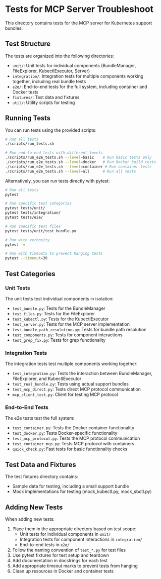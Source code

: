 # Tests for MCP Server Troubleshoot

This directory contains tests for the MCP server for Kubernetes support bundles.

## Test Structure

The tests are organized into the following directories:

- `unit/`: Unit tests for individual components (BundleManager, FileExplorer, KubectlExecutor, Server)
- `integration/`: Integration tests for multiple components working together, including real bundle tests
- `e2e/`: End-to-end tests for the full system, including container and Docker tests
- `fixtures/`: Test data and fixtures
- `util/`: Utility scripts for testing

## Running Tests

You can run tests using the provided scripts:

```bash
# Run all tests
./scripts/run_tests.sh

# Run end-to-end tests with different levels
./scripts/run_e2e_tests.sh --level=basic    # Run basic tests only
./scripts/run_e2e_tests.sh --level=docker   # Run Docker build tests
./scripts/run_e2e_tests.sh --level=container # Run container tests
./scripts/run_e2e_tests.sh --level=all      # Run all tests
```

Alternatively, you can run tests directly with pytest:

```bash
# Run all tests
pytest

# Run specific test categories
pytest tests/unit/
pytest tests/integration/
pytest tests/e2e/

# Run specific test files
pytest tests/unit/test_bundle.py

# Run with verbosity
pytest -v

# Run with timeouts to prevent hanging tests
pytest --timeout=30
```

## Test Categories

### Unit Tests

The unit tests test individual components in isolation:

- `test_bundle.py`: Tests for the BundleManager
- `test_files.py`: Tests for the FileExplorer
- `test_kubectl.py`: Tests for the KubectlExecutor
- `test_server.py`: Tests for the MCP server implementation
- `test_bundle_path_resolution.py`: Tests for bundle path resolution
- `test_components.py`: Tests for component interactions
- `test_grep_fix.py`: Tests for grep functionality

### Integration Tests

The integration tests test multiple components working together:

- `test_integration.py`: Tests the interaction between BundleManager, FileExplorer, and KubectlExecutor
- `test_real_bundle.py`: Tests using actual support bundles
- `test_mcp_direct.py`: Tests direct MCP protocol communication
- `mcp_client_test.py`: Client for testing MCP protocol

### End-to-End Tests

The e2e tests test the full system:

- `test_container.py`: Tests the Docker container functionality
- `test_docker.py`: Tests Docker-specific functionality
- `test_mcp_protocol.py`: Tests the MCP protocol communication
- `test_container_mcp.py`: Tests MCP protocol with containers
- `quick_check.py`: Fast tests for basic functionality checks

## Test Data and Fixtures

The test fixtures directory contains:

- Sample data for testing, including a small support bundle
- Mock implementations for testing (mock_kubectl.py, mock_sbctl.py)

## Adding New Tests

When adding new tests:

1. Place them in the appropriate directory based on test scope:
   - Unit tests for individual components in `unit/`
   - Integration tests for component interactions in `integration/`
   - End-to-end tests in `e2e/`
2. Follow the naming convention of `test_*.py` for test files
3. Use pytest fixtures for test setup and teardown
4. Add documentation in docstrings for each test
5. Add appropriate timeout marks to prevent tests from hanging
6. Clean up resources in Docker and container tests
